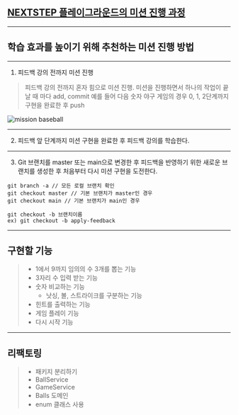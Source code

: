 ## [NEXTSTEP 플레이그라운드의 미션 진행 과정](https://github.com/next-step/nextstep-docs/blob/master/playground/README.md)

---
## 학습 효과를 높이기 위해 추천하는 미션 진행 방법

---
1. 피드백 강의 전까지 미션 진행 
> 피드백 강의 전까지 혼자 힘으로 미션 진행. 미션을 진행하면서 하나의 작업이 끝날 때 마다 add, commit
> 예를 들어 다음 숫자 야구 게임의 경우 0, 1, 2단계까지 구현을 완료한 후 push

![mission baseball](https://raw.githubusercontent.com/next-step/nextstep-docs/master/playground/images/mission_baseball.png)

---
2. 피드백 앞 단계까지 미션 구현을 완료한 후 피드백 강의를 학습한다.

---
3. Git 브랜치를 master 또는 main으로 변경한 후 피드백을 반영하기 위한 새로운 브랜치를 생성한 후 처음부터 다시 미션 구현을 도전한다.

```
git branch -a // 모든 로컬 브랜치 확인
git checkout master // 기본 브랜치가 master인 경우
git checkout main // 기본 브랜치가 main인 경우

git checkout -b 브랜치이름
ex) git checkout -b apply-feedback
```
---
## 구현할 기능
> - 1에서 9까지 임의의 수 3개를 뽑는 기능
> - 3자리 수 입력 받는 기능
> - 숫자 비교하는 기능
>   - 낫싱, 볼, 스트라이크를 구분하는 기능
> - 힌트를 출력하는 기능
> - 게임 플레이 기능
> - 다시 시작 기능
---
## 리팩토링
> - 패키지 분리하기
> - BallService 
> - GameService 
> - Balls 도메인
> - enum 클래스 사용



